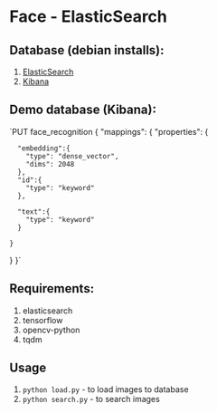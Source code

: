 # Face - ElasticSearch

## Database (debian installs):
1. [ElasticSearch](https://www.elastic.co/guide/en/elasticsearch/reference/current/deb.html) 
2. [Kibana](https://www.elastic.co/guide/en/kibana/current/deb.html)

## Demo database (Kibana):
`PUT face_recognition
{
  "mappings": {
    "properties": {
      
      "embedding":{
        "type": "dense_vector",
        "dims": 2048
      },
      "id":{
        "type": "keyword"
      },
      
      "text":{
        "type": "keyword"
      }
      
    }
  }
}`


## Requirements:

1. elasticsearch
1. tensorflow
1. opencv-python
1. tqdm

## Usage

1. `python load.py` - to load images to database
1. `python search.py` - to search images
